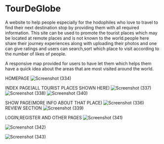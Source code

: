 # TourDeGlobe
A website to help people especially for the hodophiles who love to travel to find their next destination stop by providing them with all required information. This site can be used to promote the tourist places which may be located at remote places and is not known to the world.people here share their journey experiences along with uploading their photos and one can give ratings and users can search,sort which place to visit according to the number of likes of people.

A responsive map provided for users to have let them which helps them have a quick idea about the areas that are most visited around the world.

HOMEPAGE
![Screenshot (334)](https://user-images.githubusercontent.com/50800688/111838220-06711d80-891f-11eb-81d1-a3da6b5f7e66.png)

INDEX PAGE(ALL TOURIST PLACES SHOWN HERE)
![Screenshot (337)](https://user-images.githubusercontent.com/50800688/111838014-bb570a80-891e-11eb-9249-ec5177bb3953.png)
![Screenshot (338)](https://user-images.githubusercontent.com/50800688/111838018-bb570a80-891e-11eb-874e-bf85821957af.png)
![Screenshot (340)](https://user-images.githubusercontent.com/50800688/111838026-bc883780-891e-11eb-95d1-ae6dee6c074f.png)

SHOW PAGE(MORE INFO ABOUT THAT PLACE)
![Screenshot (336)](https://user-images.githubusercontent.com/50800688/111838011-b98d4700-891e-11eb-9a5c-1b997a2bc67f.png)
REVIEW SECTION
![Screenshot (339)](https://user-images.githubusercontent.com/50800688/111838021-bbefa100-891e-11eb-82fc-1260cc350462.png)

LOGIN,REGISTER AND OTHER PAGES
![Screenshot (341)](https://user-images.githubusercontent.com/50800688/111838030-bd20ce00-891e-11eb-94ff-e28236c157ee.png)

![Screenshot (342)](https://user-images.githubusercontent.com/50800688/111838032-bd20ce00-891e-11eb-8fd0-85debd1e6b9e.png)

![Screenshot (343)](https://user-images.githubusercontent.com/50800688/111838033-bdb96480-891e-11eb-91f3-fb11440a1acd.png)

